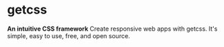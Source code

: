 # getcss
**An intuitive CSS framework**
Create responsive web apps with getcss. It's simple, easy to use, free, and open source.
